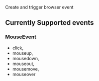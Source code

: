 Create and trigger browser event

## Currently Supported events

### MouseEvent

* click,
* mouseup,
* mousedown,
* mouseout,
* mousemove,
* mouseover
